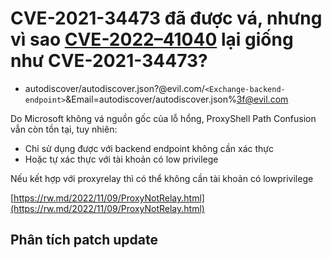 # CVE-2021-34473 đã được vá, nhưng vì sao **[CVE-2022–41040](https://msrc.microsoft.com/update-guide/vulnerability/CVE-2022-41040)** lại giống như CVE-2021-34473?

- autodiscover/autodiscover.json?@evil.com/`<Exchange-backend-endpoint>`&Email=autodiscover/autodiscover.json%3f@evil.com

Do Microsoft không vá nguồn gốc của lỗ hổng, ProxyShell Path Confusion vẫn còn tồn tại, tuy nhiên:

- Chỉ sử dụng được với backend endpoint không cần xác thực
- Hoặc tự xác thực với tài khoản có low privilege

Nếu kết hợp với proxyrelay thì có thể không cần tài khoản có lowprivilege

[https://rw.md/2022/11/09/ProxyNotRelay.html](https://rw.md/2022/11/09/ProxyNotRelay.html)

## Phân tích patch update
